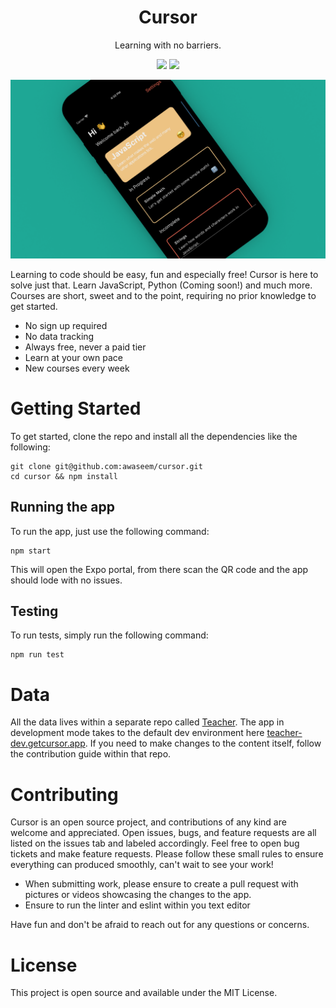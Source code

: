 <h1 align="center">Cursor</h1>

<p align="center">Learning with no barriers.</p>

<p align="center">
 <img src="https://img.shields.io/badge/License-MIT-blue.svg">
  <img src="https://github.com/awaseem/cursor/workflows/Expo%20Dev%20Build/badge.svg">
</p>

<p align="center">
  <img src="./assets/cursor_mockup.png">
</p>

Learning to code should be easy, fun and especially free! Cursor is here to solve just that. Learn JavaScript, Python (Coming soon!) and much more. Courses are short, sweet and to the point, requiring no prior knowledge to get started.

- No sign up required
- No data tracking
- Always free, never a paid tier
- Learn at your own pace
- New courses every week

# Getting Started

To get started, clone the repo and install all the dependencies like the following:

```
git clone git@github.com:awaseem/cursor.git
cd cursor && npm install
```

## Running the app

To run the app, just use the following command:

```
npm start
```

This will open the Expo portal, from there scan the QR code and the app should lode with no issues.

## Testing

To run tests, simply run the following command:

```
npm run test
```

# Data

All the data lives within a separate repo called [Teacher](https://github.com/awaseem/teacher). The app in development mode takes to the default dev environment here [teacher-dev.getcursor.app](https://teacher-dev.getcursor.app/). If you need to make changes to the content itself, follow the contribution guide within that repo.

# Contributing

Cursor is an open source project, and contributions of any kind are welcome and appreciated. Open issues, bugs, and feature requests are all listed on the issues tab and labeled accordingly. Feel free to open bug tickets and make feature requests. Please follow these small rules to ensure everything can produced smoothly, can't wait to see your work!

- When submitting work, please ensure to create a pull request with pictures or videos showcasing the changes to the app.
- Ensure to run the linter and eslint within you text editor

Have fun and don't be afraid to reach out for any questions or concerns.

# License

This project is open source and available under the MIT License.

